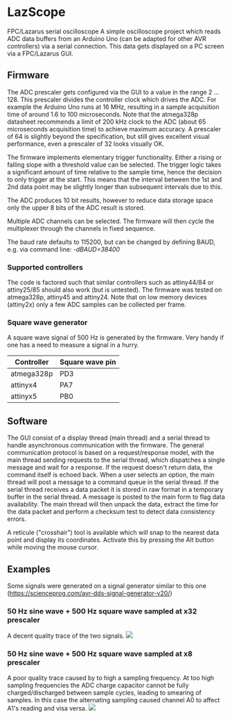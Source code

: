 # LazScope
FPC/Lazarus serial oscilloscope
A simple oscilloscope project which reads ADC data buffers from an Arduino Uno (can be adapted for other AVR controllers) via a serial connection.  This data gets displayed on a PC screen via a FPC/Lazarus GUI.

## Firmware
The ADC prescaler gets configured via the GUI to a value in the range 2 ... 128.  This prescaler divides the controller clock which drives the ADC. For example the Arduino Uno runs at 16 MHz, resulting in a sample acquisition time of around 1.6 to 100 microseconds. Note that the atmega328p datasheet recommends a limit of 200 kHz clock to the ADC (about 65 microseconds acquisition time) to achieve maximum accuracy.  A prescaler of 64 is slightly beyond the specification, but still gives excellent visual performance, even a prescaler of 32 looks visually OK.

The firmware implements elementary trigger functionality.  Either a rising or falling slope with a threshold value can be selected.  The trigger logic takes a significant amount of time relative to the sample time, hence the decision to only trigger at the start.  This means that the interval between the 1st and 2nd data point may be slightly longer than subsequent intervals due to this.

The ADC produces 10 bit results, however to reduce data storage space only the upper 8 bits of the ADC result is stored.

Multiple ADC channels can be selected.  The firmware will then cycle the multiplexer through the channels in fixed sequence.

The baud rate defaults to 115200, but can be changed by defining BAUD, e.g. via command line: _-dBAUD=38400_

### Supported controllers
The code is factored such that similar controllers such as attiny44/84 or attiny25/85 should also work (but is untested).
The firmware was tested on atmega328p, attiny45 and attiny24. Note that on low memory devices (attiny2x) only a few ADC samples can be collected per frame.

### Square wave generator
A square wave signal of 500 Hz is generated by the firmware. Very handy if one has a need to measure a signal in a hurry.

Controller | Square wave pin
---------- | ---------------
atmega328p | PD3
attinyx4 | PA7
attinyx5 | PB0

## Software
The GUI consist of a display thread (main thread) and a serial thread to handle asynchronous communication with the firmware.  The general communication protocol is based on a request/response model, with the main thread sending requests to the serial thread, which dispatches a single message and wait for a response.  If the request doesn't return data, the command itself is echoed back.  When a user selects an option, the main thread will post a message to a command queue in the serial thread.  If the serial thread receives a data packet it is stored in raw format in a temporary buffer in the serial thread.  A message is posted to the main form to flag data availability.  The main thread will then unpack the data, extract the time for the data packet and perform a checksum test to detect data consistency errors.

A reticule ("crosshair") tool is available which will snap to the nearest data point and display its coordinates.  Activate this by pressing the Alt button while moving the mouse cursor.

## Examples
Some signals were generated on a signal generator similar to this one (https://scienceprog.com/avr-dds-signal-generator-v20/)

### 50 Hz sine wave + 500 Hz square wave sampled at x32 prescaler
A decent quality trace of the two signals.
![](images/50Hz_sine_500Hz_squarex32.png)

### 50 Hz sine wave + 500 Hz square wave sampled at x8 prescaler
A poor quality trace caused by to high a sampling frequency. At too high sampling frequencies the ADC charge capacitor cannot be fully charged/discharged between sample cycles, leading to smearing of samples.  In this case the alternating sampling caused channel A0 to affect A1's reading and visa versa.
![](images/50Hz_sine_500Hz_squarex8.png)

